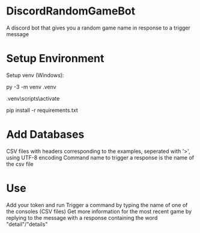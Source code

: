 # DiscordRandomGameBot
A discord bot that gives you a random game name in response to a trigger message

# Setup Environment
Setup venv (Windows):

py -3 -m venv .venv

.venv\scripts\activate

pip install -r requirements.txt

# Add Databases
CSV files with headers corresponding to the examples, seperated with '>', using UTF-8 encoding
Command name to trigger a response is the name of the csv file
# Use
Add your token and run
Trigger a command by typing the name of one of the consoles (CSV files)
Get more information for the most recent game by replying to the message with a response containing the word "detail"/"details"
